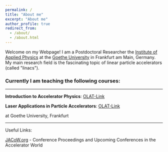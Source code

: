 ```yaml
---
permalink: /
title: "About me"
excerpt: "About me"
author_profile: true
redirect_from: 
  - /about/
  - /about.html
---
```


Welcome on my Webpage! I am a Postdoctoral Researcher the [Institute of Applied Physics](https://www.uni-frankfurt.de/49311579/) at the [Goethe University](https://www.uni-frankfurt.de/) in Frankfurt am Main, Germany. My main research field is the fascinating topic of linear particle accelerators (called "linacs").

### Currently I am teaching the following courses:
---

**Introduction to Accelerator Physics**: [OLAT-Link](https://olat-ce.server.uni-frankfurt.de/olat/auth/RepositoryEntry/15168503815)

**Laser Applications in Particle Accelerators**: [OLAT-Link](https://olat-ce.server.uni-frankfurt.de/olat/auth/RepositoryEntry/15168503817)

at Goethe University, Frankfurt

---

Useful Links:


[JACoW.org](https://www.jacow.org/) - Conference Proceedings and Upcoming Conferences in the Accelerator World


